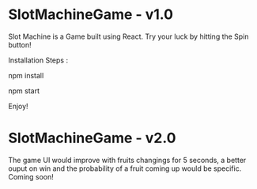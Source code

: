 # SlotMachineGame - v1.0

Slot Machine is a Game built using React. Try your luck by hitting the Spin button!

Installation Steps :

npm install

npm start

Enjoy!

# SlotMachineGame - v2.0 

The game UI would improve with fruits changings for 5 seconds, a better ouput on win and the probability of a fruit coming up would be specific. Coming soon!
